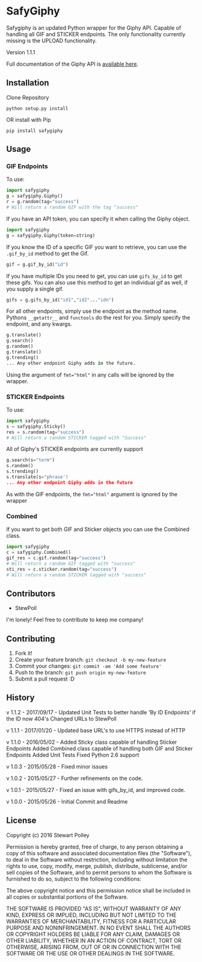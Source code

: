 # SafyGiphy

Safygiphy is an updated Python wrapper for the Giphy API. Capable of handling all GIF and STICKER endpoints. The only functionality currently missing is the UPLOAD functionality.

Version 1.1.1

Full documentation of the Giphy API is [available here](https://github.com/Giphy/GiphyAPI).

## Installation

Clone Repository
```
python setup.py install
```

OR install with Pip

```
pip install safygiphy
```

## Usage

### GIF Endpoints

To use:

```python
import safygiphy
g = safygiphy.Giphy()
r = g.random(tag="success")
# Will return a random GIF with the tag "success"
```

If you have an API token, you can specify it when calling the Giphy object.

```python
import safygiphy
g = safygiphy.Giphy(token=string)
```

If you know the ID of a specific GIF you want to retrieve, you can use the `.gif_by_id` method to get the Gif.
```python
gif = g.gif_by_id("id")
```

If you have multiple IDs you need to get, you can use `gifs_by_id` to get these gifs. You can also use this method to get an individual gif as well, if you supply a single gif.
```python
gifs = g.gifs_by_id("id1","id2"..."idn")
```

For all other endpoints, simply use the endpoint as the method name. Pythons `__getattr__` and `functools` do the rest for you. Simply specify the endpoint, and any kwargs.

```python
g.translate()
g.search()
g.random()
g.translate()
g.trending()
... Any other endpoint Giphy adds in the future.
```

Using the argument of `fmt="html"` in any calls will be ignored by the wrapper.

### STICKER Endpoints

To use:

```python
import safygiphy
s = safygiphy.Sticky()
res = s.random(tag="success")
# Will return a random STICKER tagged with "Success"
```

All of Giphy's STICKER endpoints are currently support
```python
g.search(s="term")
s.random()
s.trending()
s.translate(s="phrase')
... Any other endpoint Giphy adds in the future
```

As with the GIF endpoints, the `fmt="html"` argument is ignored by the wrapper

### Combined

If you want to get both GIF and Sticker objects you can use the Combined class.

```python
import safygiphy
c = safygiphy.Combined()
gif_res = c.gif.random(tag="success")
# Will return a random GIF tagged with "success"
sti_res = c.sticker.random(tag="success")
# Will return a random STICKER tagged with "success"
```

## Contributors

 - StewPoll

I'm lonely! Feel free to contribute to keep me company!


## Contributing

1. Fork it!
2. Create your feature branch: `git checkout -b my-new-feature`
3. Commit your changes: `git commit -am 'Add some feature'`
4. Push to the branch: `git push origin my-new-feature`
5. Submit a pull request :D

## History

v 1.1.2 - 2017/09/17 - Updated Unit Tests to better handle 'By ID Endpoints' if the ID now 404's
                       Changed URLs to StewPoll

v 1.1.1 - 2017/01/20 - Updated base URL's to use HTTPS instead of HTTP

v 1.1.0 - 2016/05/02 - Added Sticky class capable of handling Sticker Endpoints
                       Added Combined class capable of handling both GIF and Sticker Endpoints
                       Added Unit Tests
                       Fixed Python 2.6 support

v 1.0.3 - 2015/05/28 - Fixed minor issues

v 1.0.2 - 2015/05/27 - Further refinements on the code.

v 1.0.1 - 2015/05/27 - Fixed an issue with gifs_by_id, and improved code.

v 1.0.0 - 2015/05/26 - Initial Commit and Readme

## License
Copyright (c) 2016 Stewart Polley


Permission is hereby granted, free of charge, to any person obtaining a copy of this software and associated documentation files (the "Software"), to deal in the Software without restriction, including without limitation the rights to use, copy, modify, merge, publish, distribute, sublicense, and/or sell copies of the Software, and to permit persons to whom the Software is furnished to do so, subject to the following conditions:

The above copyright notice and this permission notice shall be included in all copies or substantial portions of the Software.

THE SOFTWARE IS PROVIDED "AS IS", WITHOUT WARRANTY OF ANY KIND, EXPRESS OR IMPLIED, INCLUDING BUT NOT LIMITED TO THE WARRANTIES OF MERCHANTABILITY, FITNESS FOR A PARTICULAR PURPOSE AND NONINFRINGEMENT. IN NO EVENT SHALL THE AUTHORS OR COPYRIGHT HOLDERS BE LIABLE FOR ANY CLAIM, DAMAGES OR OTHER LIABILITY, WHETHER IN AN ACTION OF CONTRACT, TORT OR OTHERWISE, ARISING FROM, OUT OF OR IN CONNECTION WITH THE SOFTWARE OR THE USE OR OTHER DEALINGS IN THE SOFTWARE.
